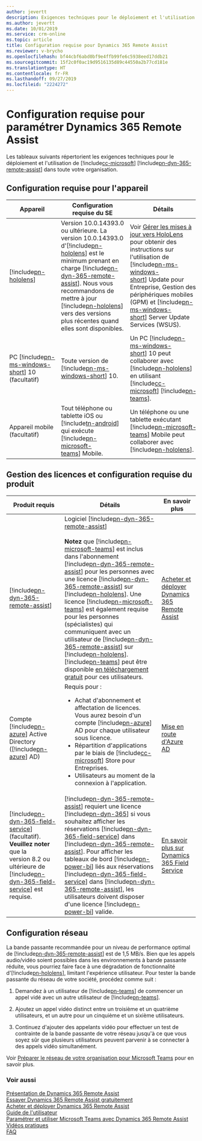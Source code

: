 ```yaml
---
author: jevertt
description: Exigences techniques pour le déploiement et l'utilisation de Microsoft Dynamics 365 Remote Assist
ms.author: jevertt
ms.date: 10/01/2019
ms.service: crm-online
ms.topic: article
title: Configuration requise pour Dynamics 365 Remote Assist
ms.reviewer: v-brycho
ms.openlocfilehash: bf44cbf6abd0bf9e4ffb99fe6c5938eed17ddb21
ms.sourcegitcommit: 15f2c0f0ac19d9516135d89c44550a2b77cd181e
ms.translationtype: HT
ms.contentlocale: fr-FR
ms.lasthandoff: 09/27/2019
ms.locfileid: "2224272"
---
```

# <a name="requirements-for-setting-up-dynamics-365-remote-assist"></a>Configuration requise pour paramétrer Dynamics 365 Remote Assist

Les tableaux suivants répertorient les exigences techniques pour le déploiement et l'utilisation de [!include[cc-microsoft](../includes/cc-microsoft.md)] [!include[pn-dyn-365-remote-assist](../includes/pn-dyn-365-remote-assist.md)] dans toute votre organisation.

## <a name="device-requirements"></a>Configuration requise pour l'appareil

| **Appareil**               | **Configuration requise du SE**                                                                                                                                                  | **Détails**                                                                                                                                                                                                                    |
|--------------------------|----------------------------------------------------------------------------------------------------------------------------------------------------------------------|--------------------------------------------------------------------------------------------------------------------------------------------------------------------------------------------------------------------------------|
| [!include[pn-hololens](../includes/pn-hololens.md)]                 | Version 10.0.14393.0 ou ultérieure. La version 10.0.14393.0 d'[!include[pn-hololens](../includes/pn-hololens.md)] est le minimum prenant en charge [!include[pn-dyn-365-remote-assist](../includes/pn-dyn-365-remote-assist.md)]. Nous vous recommandons de mettre à jour [!include[pn-hololens](../includes/pn-hololens.md)] vers des versions plus récentes quand elles sont disponibles. | Voir [Gérer les mises à jour vers HoloLens](https://docs.microsoft.com/HoloLens/hololens-updates) pour obtenir des instructions sur l'utilisation de [!include[pn-ms-windows-short](../includes/pn-ms-windows-short.md)] Update pour Entreprise, Gestion des périphériques mobiles (GPM) et [!include[pn-ms-windows-short](../includes/pn-ms-windows-short.md)] Server Update Services (WSUS). |
| PC [!include[pn-ms-windows-short](../includes/pn-ms-windows-short.md)] 10 (facultatif) | Toute version de [!include[pn-ms-windows-short](../includes/pn-ms-windows-short.md)] 10.| Un PC [!include[pn-ms-windows-short](../includes/pn-ms-windows-short.md)] 10 peut collaborer avec [!include[pn-hololens](../includes/pn-hololens.md)] en utilisant [!include[cc-microsoft](../includes/cc-microsoft.md)] [!include[pn-teams](../includes/pn-teams.md)].|
|Appareil mobile (facultatif)|Tout téléphone ou tablette iOS ou [!include[tn-android](../includes/tn-android.md)] qui exécute [!include[pn-microsoft-teams](../includes/pn-microsoft-teams.md)] Mobile.|Un téléphone ou une tablette exécutant [!include[pn-microsoft-teams](../includes/pn-microsoft-teams.md)] Mobile peut collaborer avec [!include[pn-hololens](../includes/pn-hololens.md)].|

## <a name="licensing-and-product-requirements"></a>Gestion des licences et configuration requise du produit

| **Produit requis**|**Détails**|**En savoir plus**|
|---------------|-------------------------------------------------------|----------------------------------------------------------|
|[!include[pn-dyn-365-remote-assist](../includes/pn-dyn-365-remote-assist.md)]|Logiciel [!include[pn-dyn-365-remote-assist](../includes/pn-dyn-365-remote-assist.md)]<br></br>**Notez** que [!include[pn-microsoft-teams](../includes/pn-microsoft-teams.md)] est inclus dans l'abonnement [!include[pn-dyn-365-remote-assist](../includes/pn-dyn-365-remote-assist.md)] pour les personnes avec une licence [!include[pn-dyn-365-remote-assist](../includes/pn-dyn-365-remote-assist.md)] sur [!include[pn-hololens](../includes/pn-hololens.md)]. Une licence [!include[pn-microsoft-teams](../includes/pn-microsoft-teams.md)] est également requise pour les personnes (spécialistes) qui communiquent avec un utilisateur de [!include[pn-dyn-365-remote-assist](../includes/pn-dyn-365-remote-assist.md)] sur [!include[pn-hololens](../includes/pn-hololens.md)]. [!include[pn-teams](../includes/pn-teams.md)] peut être disponible [en téléchargement gratuit](https://teams.microsoft.com/downloads) pour ces utilisateurs.| [Acheter et déployer Dynamics 365 Remote Assist](../licensing/buy-and-deploy.md)|
|Compte [!include[pn-azure](../includes/pn-azure.md)] Active Directory ([!include[pn-azure](../includes/pn-azure.md)] AD)|Requis pour : <ul><li>Achat d'abonnement et affectation de licences. Vous aurez besoin d'un compte [!include[pn-azure](../includes/pn-azure.md)] AD pour chaque utilisateur sous licence. </li><li>Répartition d'applications par le biais de [!include[cc-microsoft](../includes/cc-microsoft.md)] Store pour Entreprises. </li><li>Utilisateurs au moment de la connexion à l'application. </ul> | [Mise en route d'Azure AD](https://docs.microsoft.com/azure/active-directory/fundamentals/get-started-azure-ad) |
| [!include[pn-dyn-365-field-service](../includes/pn-dyn-365-field-service.md)] (facultatif). **Veuillez noter** que la version 8.2 ou ultérieure de [!include[pn-dyn-365-field-service](../includes/pn-dyn-365-field-service.md)] est requise. |[!include[pn-dyn-365-remote-assist](../includes/pn-dyn-365-remote-assist.md)] requiert une licence [!include[pn-dyn-365](../includes/pn-dyn-365.md)] si vous souhaitez afficher les réservations [!include[pn-dyn-365-field-service](../includes/pn-dyn-365-field-service.md)] dans [!include[pn-dyn-365-remote-assist](../includes/pn-dyn-365-remote-assist.md)]. Pour afficher les tableaux de bord [!include[pn-power-bi](../includes/pn-power-bi.md)] liés aux réservations [!include[pn-dyn-365-field-service](../includes/pn-dyn-365-field-service.md)] dans [!include[pn-dyn-365-remote-assist](../includes/pn-dyn-365-remote-assist.md)], les utilisateurs doivent disposer d'une licence [!include[pn-power-bi](../includes/pn-power-bi.md)] valide. | [En savoir plus sur Dynamics 365 Field Service](https://dynamics.microsoft.com/field-service/overview/)|

## <a name="network-requirements"></a>Configuration réseau

La bande passante recommandée pour un niveau de performance optimal de [!include[pn-dyn-365-remote-assist](../includes/pn-dyn-365-remote-assist.md)] est de 1,5 MB/s.
Bien que les appels audio/vidéo soient possibles dans les environnements à bande passante réduite, vous pourriez faire face à une dégradation de fonctionnalité d'[!include[pn-hololens](../includes/pn-hololens.md)], limitant l'expérience utilisateur. Pour tester la bande passante du réseau de votre société, procédez comme suit :

1.  Demandez à un utilisateur de [!include[pn-teams](../includes/pn-teams.md)] de commencer un appel vidé avec un autre utilisateur de [!include[pn-teams](../includes/pn-teams.md)].

2.  Ajoutez un appel vidéo distinct entre un troisième et un quatrième utilisateurs, et un autre pour un cinquième et un sixième utilisateurs.

3.  Continuez d'ajouter des appelants vidéo pour effectuer un test de contrainte de la bande passante de votre réseau jusqu'à ce que vous soyez sûr que plusieurs utilisateurs peuvent parvenir à se connecter à des appels vidéo simultanément.

Voir [Préparer le réseau de votre organisation pour Microsoft Teams](https://docs.microsoft.com/MicrosoftTeams/prepare-network) pour en savoir plus.

### <a name="see-also"></a>Voir aussi
[Présentation de Dynamics 365 Remote Assist](index.md)<br/>
[Essayer Dynamics 365 Remote Assist gratuitement](try-remote-assist-free.md)<br/>
[Acheter et déployer Dynamics 365 Remote Assist](buy-and-deploy-remote-assist.md)<br>
[Guide de l'utilisateur](user-guide.md)<br/>
[Paramétrer et utiliser Microsoft Teams avec Dynamics 365 Remote Assist](use-microsoft-teams-with-remote-assist.md)<br/>
[Vidéos pratiques](videos.md)<br/>
[FAQ](faq.md)<br/>
